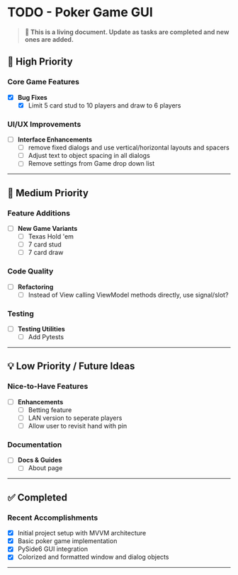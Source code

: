 # TODO - Poker Game GUI

> **📝 This is a living document. Update as tasks are completed and new ones are added.**

## 🚀 High Priority

### Core Game Features

- [x] **Bug Fixes**
  - [x] Limit 5 card stud to 10 players and draw to 6 players

### UI/UX Improvements

- [ ] **Interface Enhancements**
  - [ ] remove fixed dialogs and use vertical/horizontal layouts and spacers
  - [ ] Adjust text to object spacing in all dialogs
  - [ ] Remove settings from Game drop down list

---

## 🔧 Medium Priority

### Feature Additions

- [ ] **New Game Variants**
  - [ ] Texas Hold 'em
  - [ ] 7 card stud
  - [ ] 7 card draw

### Code Quality

- [ ] **Refactoring**
  - [ ] Instead of View calling ViewModel methods directly, use signal/slot?

### Testing

- [ ] **Testing Utilities**
  - [ ] Add Pytests

---

## 💡 Low Priority / Future Ideas

### Nice-to-Have Features

- [ ] **Enhancements**
  - [ ] Betting feature
  - [ ] LAN version to seperate players
  - [ ] Allow user to revisit hand with pin

### Documentation

- [ ] **Docs & Guides**
  - [ ] About page

---

## ✅ Completed

### Recent Accomplishments

- [x] Initial project setup with MVVM architecture
- [x] Basic poker game implementation
- [x] PySide6 GUI integration
- [x] Colorized and formatted window and dialog objects

---

